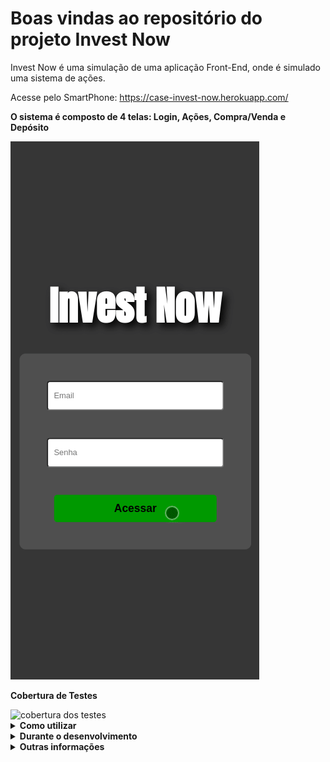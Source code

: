 # Boas vindas ao repositório do projeto Invest Now

Invest Now é uma simulação de uma aplicação Front-End, onde é simulado uma sistema de ações.

Acesse pelo SmartPhone: https://case-invest-now.herokuapp.com/

<strong>O sistema é composto de 4 telas: Login, Ações, Compra/Venda e Depósito</strong>

![](./public/images/invest-now.gif)


<strong>Cobertura de Testes</strong>

<image src='./public/images/Screenshot from 2022-07-24 15-26-45.png' alt='cobertura dos testes'/>

<details>
  <summary><strong>Como utilizar</strong></summary><br />

  Para utilizar nossa aplicação é bem simples, basta acessar pelo celular o link: https://case-invest-now.herokuapp.com/ <br/>

  Para utilizar pelo computador, deverá se atentar em alguns pontos, nossa aplicação foi feita para dispositivies móveis e por esse motivo, inicialmete a tela irá ficar feia e distorcida, para conseguir acessar pelo computador é necessário abra o inspecionar clicando com o botão direito do mouse e selecione a opção " inspecionar " ou então pode apertar o botão f12 do seu teclado. <br/>

  Agora com o inspecionar aberto, no cantinho superior esquerdo, tem um ícone de dispositivos móveis, clique nesse ícone. Caso a aplicação não tenha ficado parecido com as imagens exibidas acima, o inspecionar abre uma barra escrito " Dimensions: ", nesse campo você pode escolher qual o tipo de equipamento será exibido, então para um bom funcionamento recomendo que selecione " Iphone XR ". Agora deve estar tudo certo! <br/>

  <strong>Página de Login:</strong> <br/>
  Na tela de Login, é necessário inserir um email no formato ' alguem@email.com'. <br/>
  Na tela de Login, é necessário inserir uma senha de pelo menos 8 caracteres. <br/>
    **Em caso de informações inválidas iŕa disparar um aviso. <br/>
  Após a inserção dos dados válidos, so acessar a aplicação utilizando o botão "Acessar" logo abaixo.<br/>

  <strong>Ações:</strong> <br/>
  Na tela de Acões é exibida toda a lista de ações que estão disponiveis, e caso já tenha alguma ação na sua carteira, será listado também nessa tela. <br/>

  Nessa tela, temos o botao em azul "C" (compra), ao clicar nesse botão você será redirecionado para a página de compra e venda, onde você pode selecionar a opção "Comprar" ou "Vender", logo abaixo você tem um campo que pode inserir o valor númerico de sua escolha. <br/>

  Para Finalizar a compra/venda é necessário clicar no botão "Confirmar", após você ainda continuará nessa página e pode clicar no botão "Voltar", para voltar a página de Ações. Agora repare que acima tem sua lista de ações compradas. <br/>

  <strong>Compra/Venda:</strong> <br/>
  Nessa tela você pode selecionar a opção "Comprar" ou "Vender", logo abaixo você tem um campo que pode inserir o valor númerico de sua escolha.<br/>

  Para concluir a compra/venda, é necessário clicar no botão "Confirmar", mas se atente que ainda vai ficar nessa tela, para voltar para a tela de Ações é necessário clicar no botão "Voltar".<br/>

  <strong>Depósito:</strong> <br/>
  Nessa tela você pode inserir um valor a sua conta, para isso você tem um campo onde pode inserior o valor desejado, após ter inserido o valor, é necessário que clique no botao "Confirmar", para enfim, confirmar seu depósito. Note que nesse momento ainda não temos a opção de Saque ( Retirada ). <br/>
</details>


<details>
  <summary><strong>Durante o desenvolvimento</strong></summary><br />

  A principal fase do meu desenvolvimento começou ao receber o case, ao receber o case eu tirei um tempo de qualidade para analisar o que era pedido, ao analisar e entender o que estava sendo pedido, eu pude separar em requisitos e também analisar quais ferramentas eu usaria para desenvolver aquela proposta.  <br/>

  Antes de começar o desenvolvimento eu criei minha estrutura de pastas para trabalhar, components ( aqui fica todos os componentes que fora usados nas páginas ), context ( aqui fica a criação e o provider da minha aplicação ), Style-Components ( aqui fica os elementos estilizados ) e também a pasta utils ( onde ficaria lógicas extras, que no caso usei para armazenar a lógica de validação do email ao fazer o Login ). <br/>

  Durante a análise do case, eu pude separar os elementos das páginas em requisitos, também comecei a pensar em quais ferramentas eu gostaria de trabalhar.  <br/>

  Como ferramentas eu escolhi as técnologias, React, ContextAPI, React Hooks, RTL para testes unitários, Styled Components para estilização e Heroku para Deploy.  <br/>

  Apesar de nunca ter utilizado o Styled Components antes ( e nem sabia o que era ), depois de algumas horas assistindo alguns videos sobre, eu consegui trabalhar de uma forma muito tranquila e gostei muito dessa técnologia para desenolvimento de estilização. <br/>

  A fase de análise do case e das telas propostas foi essencial e me direcionou pois antes mesmo de começar eu já sabia por exemplo que a página de Ações iria ter dois componentes, um para ações do usuário e outro para ações dispóniveis.  <br/>

  <strong>Dificuldades durante o desenvolvimento:</strong> <br/>
  Nesse Case tive algumas dificuldades, a primeira delas foi a organização de tempo, logo no inicio do case tivemos um trabalho na Trybe, então eu tive que organizar o meu tempo para dá conta dos dois, inicialmente eu pensei em dividir o dia metade para Trybe e metade para me dedicar ao Case. Mas logo que saiu o Readme do projeto proposto pela Trybe, também tirei um tempo de qualidade para eu analisar, após analisar eu vi que seria capaz de cumprir todos os requisitos obrigatórios no mesmo dia. Então na segunda feira eu tirei o dia inteiro para me dedicar inteiramente a esse projeto com a meta de finalizar. Graças a Deus tudo deu certo e eu consegui finalizar  o projeto na segunda-feira.<br/>

  Na terça-feira que eu tinha me programado para me dedicar inteiramente ao Case, infelizmente tive problemas de rede. Fiquei sem internet até quarta-feira pela manhã.<br/>

  Na quarta-feira quando a internet voltou eu pude então continuar meu desenvolvimento do case, meu desenvolvimento foi por etapas, primeiro eu fiz as telas, depois os testes, depois estilização. <br/>

  Durante a construção das telas eu pude logo no começo sentir dificuldades pelo fato de que as tecnologias que eu usaria para desenvolver esse Case, já fazia um tempo que eu tinha estudado, ai então pausei o desenvolvimento do case e organizei uma pequena listinha de revisão. Revi os conteus de React, ContextAPI, React Hooks e RTL para testes unitários.<br/>

  Tive algumas dificuldades com o código em alguns momentos, um deles foi quando precisava pegar a ação para mandar para a tela de compra/venda. Nesse momento fiquei travado tentando de várias formas pegar os dados da Ação. Mas logo que deixei essa parte para depois e fui me concentrar em outra tela, tive uma ideia que me ajudou nesse desafio, consegui acessar o título da ação pelo atributo name do meu botão. <br/>

  Outro grande desafio foi salvar as ações compradas, fiquei horas e horas nessa parte. Até que tive a ideia de salvar em uma lista utilizando o método push.<br/>

  Agora estava conseguindo salvar e listar na tela todas as ações compradas, mas tive outro grande problema que esse não consegui resolver e estou me sentindo super frustado de ter que entregar o desafio com essa pendência, ao comprar o mesmo ativo ele fica duplicado na lista de meus Ativos, infelizmente não consegui resolver essa pendência. <br/>

  Também não consegui fazer funcionar corretamente a opção de venda, pelo fato de que não estava conseguindo acessar o elemento corrento na lista de ações.<br/>

  Tive dificuldades com testes, mas depois de um pouco de estudo e revisão os testes fluiram. Consegui fazer todo o teste das 4 páginas pegando no minimo 80% de cobertura.<br/>
</details>

<details>
  <summary><strong>Outras informações</strong></summary><br />

  Este case me serviu de grande aprendizado e o maior deles não foi sobre códigos, foi como a gente se comporta em meios a desafios, pois estava enfrentando meu primeiro case real de processo seletivo e ser um candidato concorrendo a vaga com pessoas super capacitadas, durante essa ultima semana foi uma batalha emocional imensa, mas serviu para eu mostrar para mim mesmo que consigo controlar e aprender com minhas emoções, apesar de ter enfrentado alguns desafios de código que não consegui resolver e estar entregando o case com alguns detalhes que eu queria muito ter conseguido fazer. <br/>

</details>